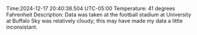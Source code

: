 Time:2024-12-17 20:40:38.504 UTC-05:00
Temperature: 41 degrees Fahrenheit
Description: Data was taken at the football stadium at University at Buffalo
Sky was relatively cloudy; this may have made my data a little inconsistant.